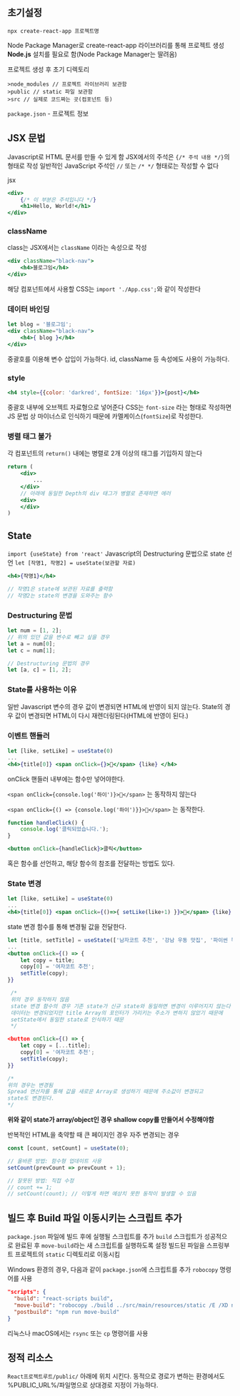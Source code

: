 
## 초기설정

`npx create-react-app 프로젝트명`

Node Package Manager로 create-react-app 라이브러리를 통해 프로젝트 생성
__Node.js__ 설치를 필요로 함(Node Package Manager는 딸려옴)

프로젝트 생성 후 초기 디렉토리

```
>node_modules // 프로젝트 라이브러리 보관함
>public // static 파일 보관함
>src // 실제로 코드짜는 곳(컴포넌트 등)
```

`package.json` - 프로젝트 정보

## JSX 문법

Javascript로 HTML 문서를 만들 수 있게 함
JSX에서의 주석은 `{/* 주석 내용 */}`의 형태로 작성
일반적인 JavaScript 주석인 `//` 또는 `/* */` 형태로는 작성할 수 없다

jsx

```jsx
<div>
    {/* 이 부분은 주석입니다 */}
    <h1>Hello, World!</h1>
</div>
```


### className

class는 JSX에서는 `className` 이라는 속성으로 작성
```jsx
<div className="black-nav">  
    <h4>블로그임</h4>  
</div>
```

해당 컴포넌트에서 사용할 CSS는
`import './App.css';`와 같이 작성한다

### 데이터 바인딩

```jsx
let blog = '블로그임';
<div className="black-nav">  
    <h4>{ blog }</h4>  
</div>
```
중괄호를 이용해 변수 삽입이 가능하다.
id, className 등 속성에도 사용이 가능하다.

### style

```jsx
<h4 style={{color: 'darkred', fontSize: '16px'}}>{post}</h4>
```
중괄호 내부에 오브젝트 자료형으로 넣어준다
CSS는 `font-size` 라는 형태로 작성하면 JS 문법 상 마이너스로 인식하기 때문에
카멜케이스(`fontSize`)로 작성한다.

### 병렬 태그 불가

각 컴포넌트의 `return()` 내에는 병렬로 2개 이상의 태그를 기입하지 않는다

```jsx
return (
	<div>
		...
	</div>
	// 아래에 동일한 Depth의 div 태그가 병렬로 존재하면 에러
	<div>
	</div>
)
```


## State

`import {useState} from 'react'`
Javascript의 Destructuring 문법으로 state 선언
`let [작명1, 작명2] = useState(보관할 자료)`

```jsx
<h4>{작명1}</h4>

// 작명1은 state에 보관된 자료를 출력함
// 작명2는 state의 변경을 도와주는 함수
```

### Destructuring 문법

```js
let num = [1, 2];
// 위의 있던 값을 변수로 빼고 싶을 경우
let a = num[0];
let c = num[1];

// Destructuring 문법의 경우
let [a, c] = [1, 2];
```

### State를 사용하는 이유

일반 Javascript 변수의 경우 값이 변경되면 HTML에 반영이 되지 않는다.
State의 경우 값이 변경되면 HTML이 다시 재렌더링된다(HTML에 반영이 된다.)

### 이벤트 핸들러

```jsx
let [like, setLike] = useState(0)
...
<h4>{title[0]} <span onClick={}>🫰</span> {like} </h4>
```

onClick 핸들러 내부에는 함수만 넣어야한다.

`<span onClick={console.log('하이')}>🫰</span>`
는 동작하지 않는다

`<span onClick={() => {console.log('하이')}}>🫰</span>`
는 동작한다.

```jsx
function handleClick() {
    console.log('클릭되었습니다.');
}

<button onClick={handleClick}>클릭</button>
```
혹은 함수를 선언하고, 해당 함수의 참조를 전달하는 방법도 있다.

### State 변경

```jsx
let [like, setLike] = useState(0)
...
<h4>{title[0]} <span onClick={()=>{ setLike(like+1) }}>🫰</span> {like} </h4>
```
state 변경 함수를 통해 변경될 값을 전달한다.

```jsx
let [title, setTitle] = useState(['남자코트 추천', '강남 우동 맛집', '파이썬 독학']);
...
<button onClick={() => {
	let copy = title;
	copy[0] = '여자코트 추천';
	setTitle(copy);
}}

 /*
 위의 경우 동작하지 않음
 state 변경 함수의 경우 기존 state가 신규 state와 동일하면 변경이 이루어지지 않는다
 데이터는 변경되었지만 title Array의 포인터가 가리키는 주소가 변하지 않았기 때문에
 setState에서 동일한 state로 인식하기 때문
 */

<button onClick={() => {
	let copy = [...title];
	copy[0] = '여자코트 추천';
	setTitle(copy);
}}

/*
위의 경우는 변경됨
Spread 연산자를 통해 값을 새로운 Array로 생성하기 때문에 주소값이 변경되고
state도 변경된다.
*/
```

__위와 같이 state가 array/object인 경우 shallow copy를 만들어서 수정해야함__

반복적인 HTML을 축약할 때
큰 페이지인 경우
자주 변경되는 경우

```jsx
const [count, setCount] = useState(0);

// 올바른 방법: 함수형 업데이트 사용
setCount(prevCount => prevCount + 1);

// 잘못된 방법: 직접 수정
// count += 1;
// setCount(count); // 이렇게 하면 예상치 못한 동작이 발생할 수 있음
```


## 빌드 후 Build 파일 이동시키는 스크립트 추가

`package.json` 파일에 빌드 후에 실행될 스크립트를 추가
`build` 스크립트가 성공적으로 완료된 후 `move-build`라는 새 스크립트를 실행하도록 설정
빌드된 파일을 스프링부트 프로젝트의 `static` 디렉토리로 이동시킴
    
Windows 환경의 경우, 다음과 같이 `package.json`에 스크립트를 추가
`robocopy` 명령어를 사용

```json
"scripts": {
  "build": "react-scripts build",
  "move-build": "robocopy ./build ../src/main/resources/static /E /XD node_modules /NFL /NDL /NJH /NJS /nc /ns /np && exit 0",
  "postbuild": "npm run move-build"
}
```


리눅스나 macOS에서는 `rsync` 또는 `cp` 명령어를 사용

## 정적 리소스

`React프로젝트루트/public/` 아래에 위치 시킨다.
동적으로 경로가 변하는 환경에서도 %PUBLIC_URL%/파일명으로
상대경로 지정이 가능하다.